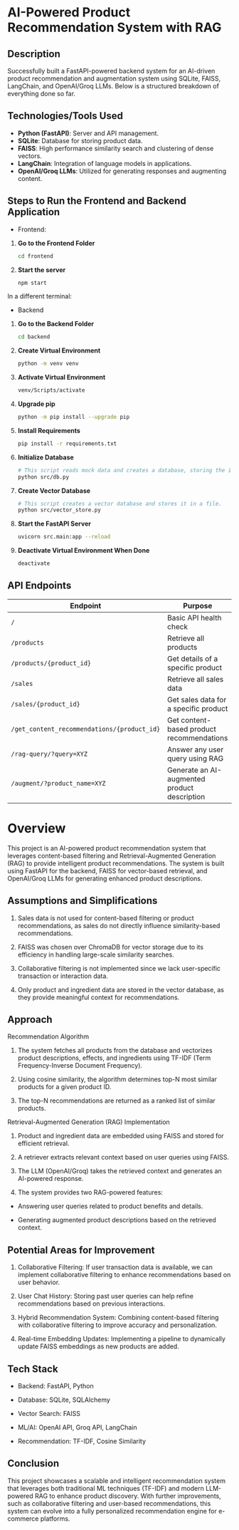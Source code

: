 # AI-Powered Product Recommendation System with RAG

## Description

Successfully built a FastAPI-powered backend system for an AI-driven product recommendation and augmentation system using SQLite, FAISS, LangChain, and OpenAI/Groq LLMs. Below is a structured breakdown of everything done so far.

## Technologies/Tools Used

- **Python (FastAPI)**: Server and API management.
- **SQLite**: Database for storing product data.
- **FAISS**: High performance similarity search and clustering of dense vectors.
- **LangChain**: Integration of language models in applications.
- **OpenAI/Groq LLMs**: Utilized for generating responses and augmenting content.

## Steps to Run the Frontend and Backend Application
- Frontend:
1. **Go to the Frontend Folder**
      ```bash
   cd frontend
   ```
2. **Start the server**
   ```bash
   npm start
   ```
In a different terminal:
- Backend
1. **Go to the Backend Folder**

   ```bash
   cd backend
   ```

2. **Create Virtual Environment**

   ```bash
   python -m venv venv
   ```

3. **Activate Virtual Environment**

   ```bash
   venv/Scripts/activate
   ```

4. **Upgrade pip**

   ```bash
   python -m pip install --upgrade pip
   ```

5. **Install Requirements**

   ```bash
   pip install -r requirements.txt
   ```

6. **Initialize Database**

   ```bash
   # This script reads mock data and creates a database, storing the info.
   python src/db.py
   ```

7. **Create Vector Database**

   ```bash
   # This script creates a vector database and stores it in a file.
   python src/vector_store.py
   ```

8. **Start the FastAPI Server**

   ```bash
   uvicorn src.main:app --reload
   ```

9. **Deactivate Virtual Environment When Done**
   ```bash
   deactivate
   ```

## API Endpoints

| Endpoint                                    | Purpose                                      |
| ------------------------------------------- | -------------------------------------------- |
| `/`                                         | Basic API health check                       |
| `/products`                                 | Retrieve all products                        |
| `/products/{product_id}`                    | Get details of a specific product            |
| `/sales`                                    | Retrieve all sales data                      |
| `/sales/{product_id}`                       | Get sales data for a specific product        |
| `/get_content_recommendations/{product_id}` | Get content-based product recommendations    |
| `/rag-query/?query=XYZ`                     | Answer any user query using RAG              |
| `/augment/?product_name=XYZ`                | Generate an AI-augmented product description |



# Overview

This project is an AI-powered product recommendation system that leverages content-based filtering and Retrieval-Augmented Generation (RAG) to provide intelligent product recommendations. The system is built using FastAPI for the backend, FAISS for vector-based retrieval, and OpenAI/Groq LLMs for generating enhanced product descriptions.

## Assumptions and Simplifications

1. Sales data is not used for content-based filtering or product recommendations, as sales do not directly influence similarity-based recommendations.

2. FAISS was chosen over ChromaDB for vector storage due to its efficiency in handling large-scale similarity searches.

3. Collaborative filtering is not implemented since we lack user-specific transaction or interaction data.

4. Only product and ingredient data are stored in the vector database, as they provide meaningful context for recommendations.

## Approach

Recommendation Algorithm

1. The system fetches all products from the database and vectorizes product descriptions, effects, and ingredients using TF-IDF (Term Frequency-Inverse Document Frequency).

2. Using cosine similarity, the algorithm determines top-N most similar products for a given product ID.

3. The top-N recommendations are returned as a ranked list of similar products.

Retrieval-Augmented Generation (RAG) Implementation

1. Product and ingredient data are embedded using FAISS and stored for efficient retrieval.

2. A retriever extracts relevant context based on user queries using FAISS.

3. The LLM (OpenAI/Groq) takes the retrieved context and generates an AI-powered response.

4. The system provides two RAG-powered features:

- Answering user queries related to product benefits and details.

- Generating augmented product descriptions based on the retrieved context.

## Potential Areas for Improvement

1. Collaborative Filtering: If user transaction data is available, we can implement collaborative filtering to enhance recommendations based on user behavior.

2. User Chat History: Storing past user queries can help refine recommendations based on previous interactions.

3. Hybrid Recommendation System: Combining content-based filtering with collaborative filtering to improve accuracy and personalization.

34. Real-time Embedding Updates: Implementing a pipeline to dynamically update FAISS embeddings as new products are added.

## Tech Stack

- Backend: FastAPI, Python

- Database: SQLite, SQLAlchemy

- Vector Search: FAISS

- ML/AI: OpenAI API, Groq API, LangChain

- Recommendation: TF-IDF, Cosine Similarity


## Conclusion

This project showcases a scalable and intelligent recommendation system that leverages both traditional ML techniques (TF-IDF) and modern LLM-powered RAG to enhance product discovery. With further improvements, such as collaborative filtering and user-based recommendations, this system can evolve into a fully personalized recommendation engine for e-commerce platforms.




